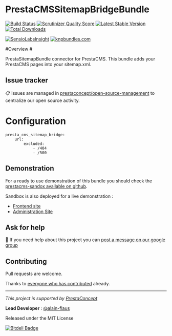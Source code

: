 PrestaCMSSitemapBridgeBundle
============================

[![Build Status](https://secure.travis-ci.org/prestaconcept/PrestaCMSSitemapBridgeBundle.png?branch=master)](http://travis-ci.org/prestaconcept/PrestaCMSSitemapBridgeBundle)
[![Scrutinizer Quality Score](https://scrutinizer-ci.com/g/prestaconcept/PrestaCMSSitemapBridgeBundle/badges/quality-score.png?s=7ef761de02aa7f88127aee6163fee414fe1823ca)](https://scrutinizer-ci.com/g/prestaconcept/PrestaCMSSitemapBridgeBundle/)
[![Latest Stable Version](https://poser.pugx.org/presta/cms-sitemap-bridge-bundle/v/stable.png)](https://packagist.org/packages/presta/cms-sitemap-bridge-bundle)
[![Total Downloads](https://poser.pugx.org/presta/cms-sitemap-bridge-bundle/downloads.png)](https://packagist.org/packages/presta/cms-sitemap-bridge-bundle)

[![SensioLabsInsight](https://insight.sensiolabs.com/projects/fa3389b6-5133-4090-9be5-f060ab6376ef/big.png)](https://insight.sensiolabs.com/projects/fa3389b6-5133-4090-9be5-f060ab6376ef)
[![knpbundles.com](http://knpbundles.com/prestaconcept/PrestaCMSSitemapBridgeBundle/badge)](http://knpbundles.com/prestaconcept/PrestaCMSSitemapBridgeBundle)

#Overview #

PrestaSitemapBundle connector for PrestaCMS. This bundle adds your PrestaCMS pages into your sitemap.xml.

## Issue tracker ##

:clipboard: Issues are managed in [prestaconcept/open-source-management](https://github.com/prestaconcept/open-source-management) to centralize our open source activity.

# Configuration

    presta_cms_sitemap_bridge:
        url:
            excluded:
                - /404
                - /500

## Demonstration ##

For a ready to use demonstration of this bundle you should check the [prestacms-sandox available on github][2].

Sandbox is also deployed for a live demonstration :

-   [Frontend site][5]
-   [Administration Site][6]

## Ask for help ##

:speech_balloon: If you need help about this project you can [post a message on our google group][3]

## Contributing

Pull requests are welcome.


Thanks to
[everyone who has contributed](https://github.com/prestaconcept/PrestaCMSSitemapBridgeBundle/graphs/contributors) already.

---

*This project is supported by [PrestaConcept](http://www.prestaconcept.net)*

**Lead Developer** : [@alain-flaus](https://github.com/alain-flaus)

Released under the MIT License

[2]: https://github.com/prestaconcept/prestacms-sandbox
[3]: https://groups.google.com/forum/?hl=fr&fromgroups#!forum/prestacms-devs
[5]: http://sandbox.prestacms.com/
[6]: http://sandbox.prestacms.com/admin

[![Bitdeli Badge](https://d2weczhvl823v0.cloudfront.net/prestaconcept/prestacmssitemapbridgebundle/trend.png)](https://bitdeli.com/free "Bitdeli Badge")

